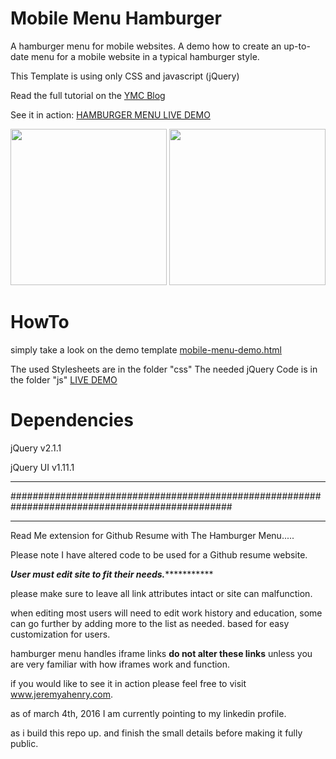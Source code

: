 Mobile Menu Hamburger
===

A hamburger menu for mobile websites. A demo how to create
an up-to-date menu for a mobile website in a typical hamburger style.

This Template is using only CSS and javascript (jQuery)

Read the full tutorial on the <a target="_blank" href="http://www.ymc.ch/en/how-to-make-a-hamburger-a-menu-for-mobile-websites">YMC Blog</a>

See it in action:
<a target="_blank" href="http://www.ymc.ch/sandbox/hamburger/mobile-menu-demo.html">HAMBURGER MENU LIVE DEMO</a>

<img src="http://www.ymc.ch/wp-content/uploads/2014/10/closed.png" width="250">
<img src="http://www.ymc.ch/wp-content/uploads/2014/10/opened.png" width="250">


HowTo
===
simply take a look on the demo template
<a href="https://github.com/ymc-thzi/mobile-menu-hamburger/blob/master/mobile-menu-demo.html">mobile-menu-demo.html</a>

The used Stylesheets are in the folder "css"
The needed jQuery Code is in the folder "js"
<a target="_blank" href="http://www.ymc.ch/sandbox/hamburger/mobile-menu-demo.html">LIVE DEMO</a>


Dependencies
===
jQuery 
v2.1.1

jQuery UI 
v1.11.1


************************************************************************************************
################################################################################################
************************************************************************************************
Read Me extension for Github Resume with The Hamburger Menu.....

Please note I have altered code to be used for a Github resume website.

***************User must edit site to fit their needs.**************************

please make sure to leave all link attributes intact or site can malfunction.

when editing most users will need to edit work history and education, some can go further by adding more to the  list as needed. based for easy customization for users. 

hamburger menu handles iframe links <b>do not alter these links</b> unless you are very familiar with how iframes work and function.

if you would like to see it in action please feel free to visit www.jeremyahenry.com.

as of march 4th, 2016 I am currently pointing to my linkedin profile.

as i build this repo up. and finish the small details before making it fully public.
